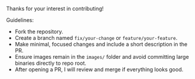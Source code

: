 Thanks for your interest in contributing!

Guidelines:

- Fork the repository.
- Create a branch named `fix/your-change` or `feature/your-feature`.
- Make minimal, focused changes and include a short description in the PR.
- Ensure images remain in the `images/` folder and avoid committing large binaries directly to repo root.
- After opening a PR, I will review and merge if everything looks good.
